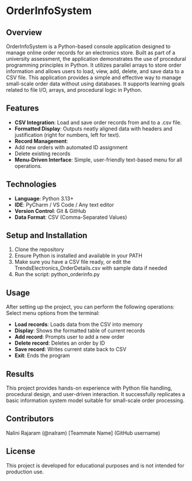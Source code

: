 # OrderInfoSystem

## Overview
OrderInfoSystem is a Python-based console application designed to manage online order records for an electronics store. Built as part of a university assessment, the application demonstrates the use of procedural programming principles in Python. It utilizes parallel arrays to store order information and allows users to load, view, add, delete, and save data to a CSV file. This application provides a simple and effective way to manage small-scale order data without using databases. It supports learning goals related to file I/O, arrays, and procedural logic in Python.

## Features
- **CSV Integration**: Load and save order records from and to a .csv file.
- **Formatted Display**: Outputs neatly aligned data with headers and justification (right for numbers, left for text).
- **Record Management**:
- Add new orders with automated ID assignment
- Delete existing records
- **Menu-Driven Interface**: Simple, user-friendly text-based menu for all operations.

## Technologies
- **Language**: Python 3.13+
- **IDE**: PyCharm / VS Code / Any text editor
- **Version Control**: Git & GitHub
- **Data Format**: CSV (Comma-Separated Values)

## Setup and Installation
1. Clone the repository
2. Ensure Python is installed and available in your PATH
3. Make sure you have a CSV file ready, or edit the TrendsElectronics_OrderDetails.csv with sample data if needed
4. Run the script: python_orderinfo.py

## Usage
After setting up the project, you can perform the following operations:
Select menu options from the terminal:
- **Load records**: Loads data from the CSV into memory
- **Display**: Shows the formatted table of current records
- **Add record**: Prompts user to add a new order
- **Delete record**: Deletes an order by ID
- **Save record**: Writes current state back to CSV
- **Exit**: Ends the program

## Results
This project provides hands-on experience with Python file handling, procedural design, and user-driven interaction. It successfully replicates a basic information system model suitable for small-scale order processing.

## Contributors
Nalini Rajaram (@nalram)
[Teammate Name] (GitHub username)

## License
This project is developed for educational purposes and is not intended for production use.
